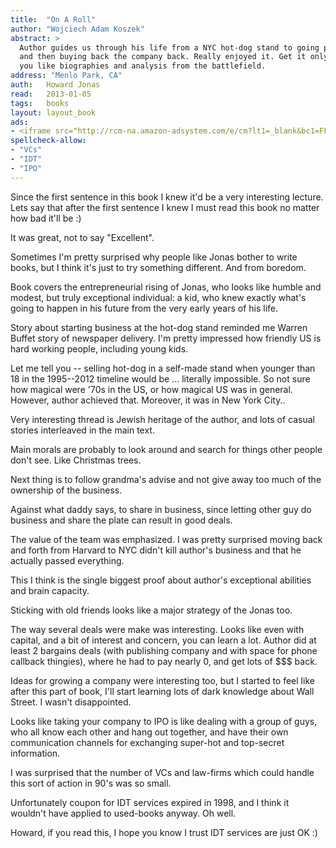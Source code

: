 ```yaml
---
title:	"On A Roll"
author: "Wojciech Adam Koszek"
abstract: >
  Author guides us through his life from a NYC hot-dog stand to going public
  and then buying back the company back. Really enjoyed it. Get it only if
  you like biographies and analysis from the battlefield.
address: "Menlo Park, CA"
auth:	Howard Jonas
read:	2013-01-05
tags:	books
layout: layout_book
ads:
- <iframe src="http://rcm-na.amazon-adsystem.com/e/cm?lt1=_blank&bc1=FFFFFF&IS2=1&bg1=FFFFFF&fc1=000000&lc1=FF0000&t=wkoszek-20&o=1&p=8&l=as4&m=amazon&f=ifr&ref=ss_til&asins=0670879029" style="width:120px;height:240px;" scrolling="no" marginwidth="0" marginheight="0" frameborder="0"></iframe>
spellcheck-allow:
- "VCs"
- "IDT"
- "IPO"
---
```


Since the first sentence in this book I knew it'd be a very interesting
lecture. Lets say that after the first sentence I knew I must read this book
no matter how bad it'll be :)

It was great, not to say "Excellent".

Sometimes I'm pretty surprised why people like Jonas bother to write books,
but I think it's just to try something different. And from boredom.

Book covers the entrepreneurial rising of Jonas, who looks like humble and
modest, but truly exceptional individual: a kid, who knew exactly what's
going to happen in his future from the very early years of his life.

Story about starting business at the hot-dog stand reminded me Warren
Buffet story of newspaper delivery. I'm pretty impressed how friendly US is
hard working people, including young kids.

Let me tell you -- selling hot-dog in a self-made stand when younger than 18
in the 1995--2012 timeline would be ... literally impossible. So not sure
how magical were '70s in the US, or how magical US was in general.  However,
author achieved that. Moreover, it was in New York City..

Very interesting thread is Jewish heritage of the author, and lots of casual
stories interleaved in the main text.

Main morals are probably to look around and search for things other people
don't see. Like Christmas trees.

Next thing is to follow grandma's advise and not give away too much of the
ownership of the business.

Against what daddy says, to share in business, since letting other guy do
business and share the plate can result in good deals.

The value of the team was emphasized. I was pretty surprised moving back and
forth from Harvard to NYC didn't kill author's business and that he actually
passed everything.

This I think is the single biggest proof about author's exceptional
abilities and brain capacity.

Sticking with old friends looks like a major strategy of the Jonas too.

The way several deals were make was interesting. Looks like even with
capital, and a bit of interest and concern, you can learn a lot. Author did
at least 2 bargains deals (with publishing company and with space for phone
callback thingies), where he had to pay nearly 0, and get lots of $$$ back.

Ideas for growing a company were interesting too, but I started to feel like
after this part of book, I'll start learning lots of dark knowledge about
Wall Street. I wasn't disappointed.

Looks like taking your company to IPO is like dealing with a group of guys,
who all know each other and hang out together, and have their own
communication channels for exchanging super-hot and top-secret information.

I was surprised that the number of VCs and law-firms which could handle this
sort of action in 90's was so small.

Unfortunately coupon for IDT services expired in 1998, and I think it
wouldn't have applied to used-books anyway. Oh well.

Howard, if you read this, I hope you know I trust IDT services are just OK
:)
